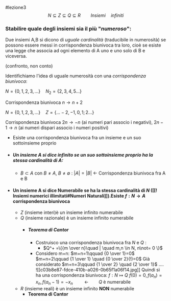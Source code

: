 #lezione3
$$N\subseteq Z \subseteq Q \subseteq R\qquad Insiemi \quad infiniti$$
### Stabilire quale degli insiemi sia il più "*numeroso*":
Due insiemi A,B si dicono di *uguale cardinalità* (traducibile in numerosità) se possono essere messi in corrispondenza biunivoca tra loro, cioè se esiste una legge che associa ad ogni elemento di A uno e uno solo di B e viceversa.

(confronto, non conto)

Identifichiamo l'idea di uguale numerosità con una *corrispondenza biunivoca*:

$N=\{0,1,2,3,...\}\quad N_2=\{2,3,4,5...\}$

Corrispondenza biunivoca $n\rightarrow n+2$ 

$N=\{0,1,2,3,...\}\quad Z=\{...-2,-1,0,1;2...\}$

Corrispondenza biunivoca $2n\rightarrow -n$ (ai numeri pari associo i negativi), $2n-1\rightarrow n$ (ai numeri dispari associo i numeri positivi)
- Esiste una corrispondenza biunivoca fra un insieme e un suo sottoinsieme proprio
- ##### Un insieme A si dice **infinito** se un suo sottoinsieme **proprio** ha la stessa cardinalità di A:
	- $B\subset A$  con $B\not=A$, $B\not=\emptyset$ : $|A|=|B|$  $\leftarrow$  Corrispondenza biunivoca fra A e B
- #### Un insieme A si dice **Numerabile** se ha la stessa **cardinalità** di $N$ ([[! Insiemi numerici illimitati#Numeri Naturali]]).Esiste $f:N\rightarrow A$ corrispondenza biunivoca
	- $Z$ (insieme interi)è un insieme infinito numerabile
	- $Q$ (insieme razionale) è un insieme infinito numerabile
		- ##### **Teorema di Cantor**
			- Costruisco una corrispondenza biunivoca fra $N$ e $Q$ : 
				- $Q^+ =\{{m \over n}\quad | \quad m,n \in N, n\not= 0 \}$   
			- Considero m+n:
				$m+n=1\qquad {0 \over 1}=0$
				$m+n=2\qquad {1 \over 1} \quad {0 \over 2}(!)=0$ Già considerato 
				$m+n=3\qquad {1 \over 2} \quad {2 \over 1}$
				....
			![[c03b8e87-fdce-410b-a026-0b65f1a06f14.jpg]]
			Quindi sì ha una corrispondenza biunivoca:
				$f:N\longmapsto Q$ 
				 $f(0)=0,f(a_n)=x_n,f(a_n-1)=-x_n$ $\qquad\leftarrow\qquad Q$ è numerabile  
	- $R$ (insieme reali) è un insieme infinito **NON** numerabile
		- **Teorema di Cantor**